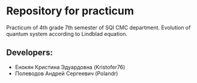 # Repository for practicum

Practicum of 4th grade 7th semester of SQI CMC department.
Evolution of quantum system according to Lindblad equation.

Developers:
-----------
* Енокян Кристина Эдуардовна (Kristofer76)
* Полеводов Андрей Сергеевич (Polandr)
